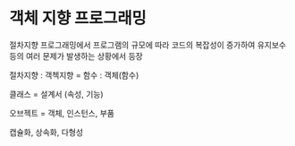 # 객체 지향 프로그래밍

절차지향 프로그래밍에서 프로그램의 규모에 따라 코드의 복잡성이 증가하여 유지보수 등의 여러 문제가 발생하는 상황에서 등장

절차지향 : 객첵지향 = 함수 : 객체(함수)

클래스 = 설계서 (속성, 기능)

오브젝트 = 객체, 인스턴스, 부품

캡슐화, 상속화, 다형성
